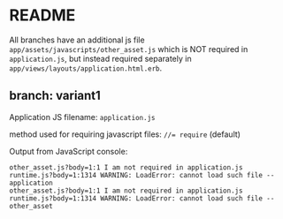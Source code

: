 # README

All branches have an additional js file `app/assets/javascripts/other_asset.js` which is NOT required in `application.js`, but instead required separately in `app/views/layouts/application.html.erb`.

## branch: variant1
Application JS filename: `application.js`

method used for requiring javascript files: `//= require` (default)

Output from JavaScript console: 
```
other_asset.js?body=1:1 I am not required in application.js
runtime.js?body=1:1314 WARNING: LoadError: cannot load such file -- application
other_asset.js?body=1:1 I am not required in application.js
runtime.js?body=1:1314 WARNING: LoadError: cannot load such file -- other_asset
```
